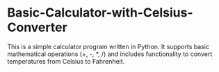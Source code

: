 # Basic-Calculator-with-Celsius-Converter
This is a simple calculator program written in Python. It supports basic mathematical operations  (+, -, *, /) and includes functionality to convert temperatures from Celsius to Fahrenheit.
